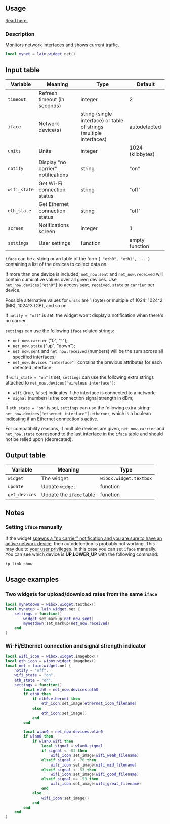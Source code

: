 ## Usage

[Read here.](https://github.com/lcpz/lain/wiki/Widgets#usage)

### Description

Monitors network interfaces and shows current traffic.

```lua
local mynet = lain.widget.net()
```

## Input table

Variable | Meaning | Type | Default
--- | --- | --- | ---
`timeout` | Refresh timeout (in seconds) | integer | 2
`iface` | Network device(s) | string (single interface) or table of strings (multiple interfaces) | autodetected
`units` | Units | integer | 1024 (kilobytes)
`notify` | Display "no carrier" notifications | string | "on"
`wifi_state` | Get Wi-Fi connection status | string | "off"
`eth_state` | Get Ethernet connection status | string | "off"
`screen` | Notifications screen | integer | 1
`settings` | User settings | function | empty function

`iface` can be a string or an table of the form `{ "eth0", "eth1", ... }` containing a list of the devices to collect data on.

If more than one device is included, `net_now.sent` and `net_now.received` will contain cumulative values over all given devices.
Use `net_now.devices["eth0"]` to access `sent`, `received`, `state` or `carrier` per device.

Possible alternative values for `units` are 1 (byte) or multiple of 1024: 1024^2 (MB), 1024^3 (GB), and so on.

If `notify = "off"` is set, the widget won't display a notification when there's no carrier.

`settings` can use the following `iface` related strings:

- `net_now.carrier` ("0", "1");
- `net_now.state` ("up", "down");
- `net_now.sent` and `net_now.received` (numbers) will be the sum across all specified interfaces;
- `net_now.devices["interface"]` contains the previous attributes for each detected interface.

If `wifi_state = "on"` is set, `settings` can use the following extra strings attached to `net_now.devices["wireless interface"]`:
- `wifi` (true, false) indicates if the interface is connected to a network;
- `signal` (number) is the connection signal strength in dBm;

If `eth_state = "on"` is set, `settings` can use the following extra string: `net_now.devices["ethernet interface"].ethernet`, which is a boolean indicating if an Ethernet connection's active.

For compatibility reasons, if multiple devices are given, `net_now.carrier` and `net_now.state` correspond to the last interface in the `iface` table and should not be relied upon (deprecated).

## Output table

Variable | Meaning | Type
--- | --- | ---
`widget` | The widget | `wibox.widget.textbox`
`update` | Update `widget` | function
`get_devices` | Update the `iface` table | function

## Notes

### Setting `iface` manually

If the widget [spawns a "no carrier" notification and you are sure to have an active network device](https://github.com/lcpz/lain/issues/102), then autodetection is probably not working. This may due to [your user privileges](https://github.com/lcpz/lain/issues/102#issuecomment-246470526). In this case you can set `iface` manually. You can see which device is **UP,LOWER_UP** with the following command:

```shell
ip link show
```
## Usage examples
### Two widgets for upload/download rates from the same `iface`

```lua
local mynetdown = wibox.widget.textbox()
local mynetup = lain.widget.net {
    settings = function()
        widget:set_markup(net_now.sent)
        mynetdown:set_markup(net_now.received)
    end
}
```
### Wi-Fi/Ethernet connection and signal strength indicator
```lua
local wifi_icon = wibox.widget.imagebox()
local eth_icon = wibox.widget.imagebox()
local net = lain.widget.net {
    notify = "off",
    wifi_state = "on",
    eth_state = "on",
    settings = function()
        local eth0 = net_now.devices.eth0
        if eth0 then
            if eth0.ethernet then
                eth_icon:set_image(ethernet_icon_filename)
            else
                eth_icon:set_image()
            end
        end

        local wlan0 = net_now.devices.wlan0
        if wlan0 then
            if wlan0.wifi then
                local signal = wlan0.signal
                if signal < -83 then
                    wifi_icon:set_image(wifi_weak_filename)
                elseif signal < -70 then
                    wifi_icon:set_image(wifi_mid_filename)
                elseif signal < -53 then
                    wifi_icon:set_image(wifi_good_filename)
                elseif signal >= -53 then
                    wifi_icon:set_image(wifi_great_filename)
                end
            else
                wifi_icon:set_image()
            end
        end
    end
}
```
